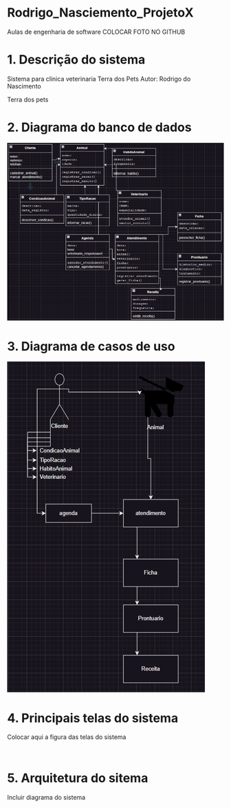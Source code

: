 # Rodrigo_Nasciemento_ProjetoX
Aulas de engenharia de software 
COLOCAR FOTO NO GITHUB

# 1. Descrição do sistema

Sistema para clinica veterinaria Terra dos Pets
Autor: Rodrigo do Nascimento


Terra dos pets

# 2. Diagrama do banco de dados 


![diagrama terra dos pets](https://raw.githubusercontent.com/rodrigoo034/Rodrigo_Nasciemento_projetoX/main/imagens/diagrama%20terra%20dos%20pets.png?token=GHSAT0AAAAAACVX3B3CRMRZCFCZ43TCS4CQZVX45IA)

# 3. Diagrama de casos de uso

![diagrama de classes terra dos pets](https://raw.githubusercontent.com/rodrigoo034/Rodrigo_Nasciemento_projetoX/main/imagens/diagrama%20de%20classes%20terra%20dos%20pets.png?token=GHSAT0AAAAAACVX3B3C6XN5O6UIYJGBM5BKZVX7FZQ)

# 4. Principais telas do sistema

Colocar aqui a figura das telas do sistema

![]()

# 5. Arquitetura do sitema

Incluir diagrama do sistema

![]()